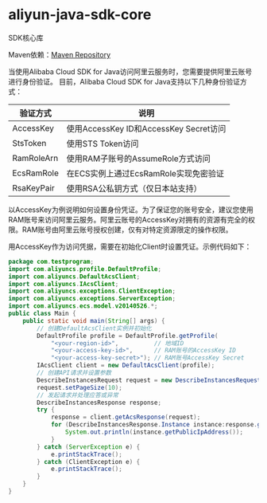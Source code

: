 # aliyun-java-sdk-core
SDK核心库

Maven依赖：[Maven Repository](https://mvnrepository.com/artifact/com.aliyun/aliyun-java-sdk-core)

当使用Alibaba Cloud SDK for Java访问阿里云服务时，您需要提供阿里云账号进行身份验证。
目前，Alibaba Cloud SDK for Java支持以下几种身份验证方式：

验证方式|说明
|------|----
AccessKey|使用AccessKey ID和AccessKey Secret访问
StsToken|使用STS Token访问
RamRoleArn|使用RAM子账号的AssumeRole方式访问
EcsRamRole|在ECS实例上通过EcsRamRole实现免密验证
RsaKeyPair|使用RSA公私钥方式（仅日本站支持）

以AccessKey为例说明如何设置身份凭证。为了保证您的账号安全，建议您使用RAM账号来访问阿里云服务。阿里云账号的AccessKey对拥有的资源有完全的权限。RAM账号由阿里云账号授权创建，仅有对特定资源限定的操作权限。

用AccessKey作为访问凭据，需要在初始化Client时设置凭证。示例代码如下：
```java
package com.testprogram;
import com.aliyuncs.profile.DefaultProfile;
import com.aliyuncs.DefaultAcsClient;
import com.aliyuncs.IAcsClient;
import com.aliyuncs.exceptions.ClientException;
import com.aliyuncs.exceptions.ServerException;
import com.aliyuncs.ecs.model.v20140526.*;
public class Main {
    public static void main(String[] args) {
        // 创建DefaultAcsClient实例并初始化
        DefaultProfile profile = DefaultProfile.getProfile(
            "<your-region-id>",          // 地域ID
            "<your-access-key-id>",      // RAM账号的AccessKey ID
            "<your-access-key-secret>"); // RAM账号AccessKey Secret
        IAcsClient client = new DefaultAcsClient(profile);
        // 创建API请求并设置参数
        DescribeInstancesRequest request = new DescribeInstancesRequest();
        request.setPageSize(10);
        // 发起请求并处理应答或异常
        DescribeInstancesResponse response;
        try {
            response = client.getAcsResponse(request);
            for (DescribeInstancesResponse.Instance instance:response.getInstances()) {+
                System.out.println(instance.getPublicIpAddress());
            }
        } catch (ServerException e) {
            e.printStackTrace();
        } catch (ClientException e) {
            e.printStackTrace();
        }
    }
}
```
